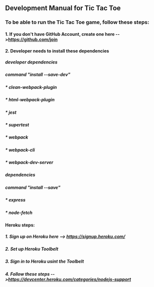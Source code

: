 ## Development Manual for Tic Tac Toe

### To be able to run the Tic Tac Toe game, follow these steps:

#### 1. If you don't have GitHub Account, create one here -->https://github.com/join

#### 2. Developer needs to install these dependencies

##### developer dependencies

##### command "install <name of dependency> --save-dev"

##### * clean-webpack-plugin
##### * html-webpack-plugin
##### * jest
##### * supertest
##### * webpack
##### * webpack-cli
##### * webpack-dev-server
  
##### dependencies

##### command "install <name of dependency> --save"
##### * express
##### * node-fetch


#### Heroku steps:

##### 1. Sign up on Heroku here --> https://signup.heroku.com/
##### 2. Set up Heroku Toolbelt
##### 3. Sign in to Heroku usint the Toolbelt
##### 4. Follow these steps -->https://devcenter.heroku.com/categories/nodejs-support
